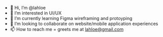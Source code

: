 - 👋 Hi, I’m @lahloe
- 👀 I’m interested in UI/UX
- 🌱 I’m currently learning Figma wireframing and protoyping
- 💞️ I’m looking to collaborate on website/mobile application experiences
- 📫 How to reach me = greets me at lahloe@gmail.com

<!---
lahloe/lahloe is a ✨ special ✨ repository because its `README.md` (this file) appears on your GitHub profile.
You can click the Preview link to take a look at your changes.
--->
